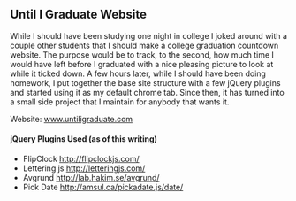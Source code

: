 ## Until I Graduate Website

While I should have been studying one night in college I joked around with a couple other students that I should make
a college graduation countdown website. The purpose would be to track, to the second, how much time I would have left before I graduated with a nice pleasing picture to look at while it ticked down. A few hours later, while I should have been doing homework, I put together the base site structure with a few jQuery plugins and started using it as my default chrome tab. Since then, it has turned into a small side project that I maintain for anybody that wants it.

Website: www.untiligraduate.com

#### jQuery Plugins Used (as of this writing)
* FlipClock http://flipclockjs.com/
* Lettering js http://letteringjs.com/
* Avgrund http://lab.hakim.se/avgrund/
* Pick Date http://amsul.ca/pickadate.js/date/

